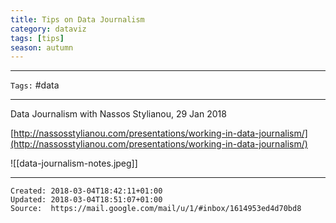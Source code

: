 ```yaml
---
title: Tips on Data Journalism
category: dataviz
tags: [tips]
season: autumn 
---
```


---

`Tags:` #data

---

Data Journalism with Nassos Stylianou, 29 Jan 2018

[http://nassosstylianou.com/presentations/working-in-data-journalism/](http://nassosstylianou.com/presentations/working-in-data-journalism/)

![[data-journalism-notes.jpeg]]

---

    Created: 2018-03-04T18:42:11+01:00
    Updated: 2018-03-04T18:51:07+01:00
    Source:  https://mail.google.com/mail/u/1/#inbox/1614953ed4d70bd8

